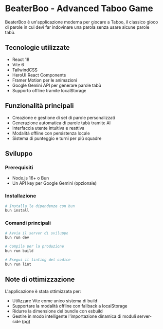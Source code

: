 # BeaterBoo - Advanced Taboo Game

BeaterBoo è un'applicazione moderna per giocare a Taboo, il classico gioco di parole in cui devi far indovinare una parola senza usare alcune parole tabù.

## Tecnologie utilizzate

- React 18
- Vite 6
- TailwindCSS
- HeroUI React Components
- Framer Motion per le animazioni
- Google Gemini API per generare parole tabù
- Supporto offline tramite localStorage

## Funzionalità principali

- Creazione e gestione di set di parole personalizzati
- Generazione automatica di parole tabù tramite AI
- Interfaccia utente intuitiva e reattiva
- Modalità offline con persistenza locale
- Sistema di punteggio e turni per più squadre

## Sviluppo

### Prerequisiti

- Node.js 16+ o Bun
- Un API key per Google Gemini (opzionale)

### Installazione

```bash
# Installa le dipendenze con bun
bun install
```

### Comandi principali

```bash
# Avvia il server di sviluppo
bun run dev

# Compila per la produzione
bun run build

# Esegui il linting del codice
bun run lint
```

## Note di ottimizzazione

L'applicazione è stata ottimizzata per:
- Utilizzare Vite come unico sistema di build
- Supportare la modalità offline con fallback a localStorage
- Ridurre la dimensione del bundle con esbuild
- Gestire in modo intelligente l'importazione dinamica di moduli server-side (pg)
